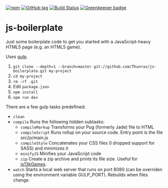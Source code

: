 [![npm](https://img.shields.io/github/license/thunraz/js-boilerplate.svg)](https://github.com/Thunraz/js-boilerplate/blob/master/LICENSE)
[![GitHub tag](https://img.shields.io/github/tag/thunraz/js-boilerplate.svg)](https://github.com/Thunraz/js-boilerplate/tags)
[![Build Status](https://travis-ci.org/Thunraz/js-boilerplate.svg?branch=master)](https://travis-ci.org/Thunraz/js-boilerplate)
[![Greenkeeper badge](https://badges.greenkeeper.io/Thunraz/js-boilerplate.svg)](https://greenkeeper.io/)

# js-boilerplate

Just some boilerplate code to get you started with a JavaScript-heavy HTML5 page (e.g. an HTML5 game).

Uses [gulp](http://gulpjs.com/).

1. `git clone --depth=1 --branch=master git://github.com/Thunraz/js-boilerplate.git my-project`
2. `cd my-project`
3. `rm -rf .git`
4. Edit `package.json`
5. `npm install`
6. `npm run dev`

There are a few gulp tasks predefined:
* `clean`
* `compile` Runs the following hidden subtasks:
  * `compileMarkup` Transforms your Pug (formerly Jade) file to HTML
  * `compileScript` Runs rollup on your source code. Entry point is the file src/js/main.js
  * `compileStyle` Concatenates your CSS files (I dropped support for SASS) and minimizes it
  * `minifyJS` Minifies your JavaScript code
  * `zip` Create a zip archive and prints its file size. Useful for [js13kGames](http://js13kgames.com).
* `watch` Starts a local web server that runs on port 8080 (can be overriden using the environment variable GULP_PORT). Rebuilds when files change.
